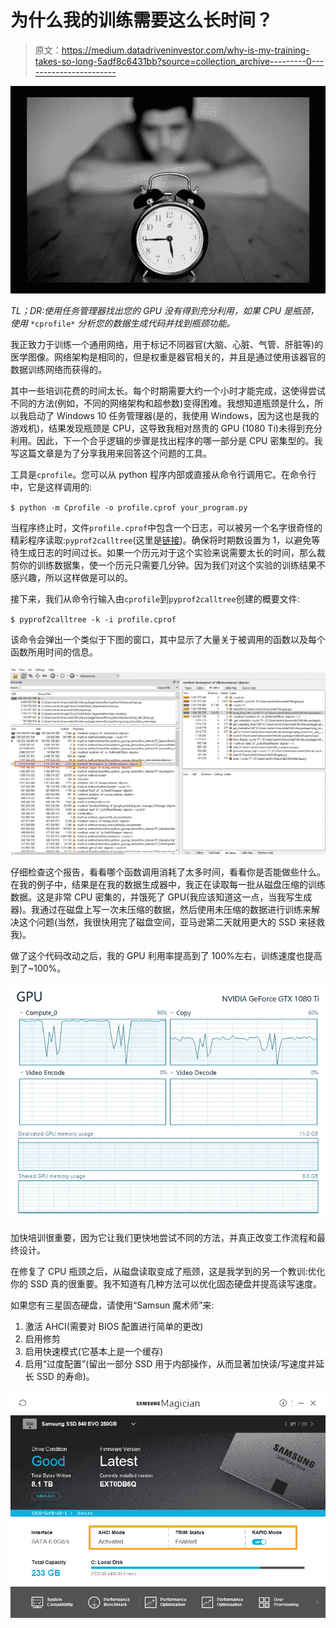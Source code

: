 # 为什么我的训练需要这么长时间？

> 原文：<https://medium.datadriveninvestor.com/why-is-my-training-takes-so-long-5adf8c6431bb?source=collection_archive---------0----------------------->

![](img/17fc0003fe5bc5bfacd46501da2b0466.png)

*TL；DR:使用任务管理器找出您的 GPU 没有得到充分利用，如果 CPU 是瓶颈，使用* `*cprofile*` *分析您的数据生成代码并找到瓶颈功能。*

我正致力于训练一个通用网络，用于标记不同器官(大脑、心脏、气管、肝脏等)的医学图像。网络架构是相同的，但是权重是器官相关的，并且是通过使用该器官的数据训练网络而获得的。

其中一些培训花费的时间太长。每个时期需要大约一个小时才能完成，这使得尝试不同的方法(例如，不同的网络架构和超参数)变得困难。我想知道瓶颈是什么，所以我启动了 Windows 10 任务管理器(是的，我使用 Windows，因为这也是我的游戏机)，结果发现瓶颈是 CPU，这导致我相对昂贵的 GPU (1080 Ti)未得到充分利用。因此，下一个合乎逻辑的步骤是找出程序的哪一部分是 CPU 密集型的。我写这篇文章是为了分享我用来回答这个问题的工具。

工具是`cprofile`。您可以从 python 程序内部或直接从命令行调用它。在命令行中，它是这样调用的:

`$ python -m Cprofile -o profile.cprof your_program.py`

当程序终止时，文件`profile.cprof`中包含一个日志，可以被另一个名字很奇怪的精彩程序读取:`pyprof2calltree`(这里是[链接](https://pypi.org/project/pyprof2calltree/))。确保将时期数设置为 1，以避免等待生成日志的时间过长。如果一个历元对于这个实验来说需要太长的时间，那么裁剪你的训练数据集，使一个历元只需要几分钟。因为我们对这个实验的训练结果不感兴趣，所以这样做是可以的。

接下来，我们从命令行输入由`cprofile`到`pyprof2calltree`创建的概要文件:

`$ pyprof2calltree -k -i profile.cprof`

该命令会弹出一个类似于下图的窗口，其中显示了大量关于被调用的函数以及每个函数所用时间的信息。

![](img/61cf62c484981e3cb83d8ad4ac47e45e.png)

仔细检查这个报告，看看哪个函数调用消耗了太多时间，看看你是否能做些什么。在我的例子中，结果是在我的数据生成器中，我正在读取每一批从磁盘压缩的训练数据。这是非常 CPU 密集的，并饿死了 GPU(我应该知道这一点，当我写生成器)。我通过在磁盘上写一次未压缩的数据，然后使用未压缩的数据进行训练来解决这个问题(当然，我很快用完了磁盘空间，亚马逊第二天就用更大的 SSD 来拯救我)。

做了这个代码改动之后，我的 GPU 利用率提高到了 100%左右，训练速度也提高到了~100%。

![](img/9e7b6fd34e547832ae35f28c02ab5e43.png)

加快培训很重要，因为它让我们更快地尝试不同的方法，并真正改变工作流程和最终设计。

在修复了 CPU 瓶颈之后，从磁盘读取变成了瓶颈，这是我学到的另一个教训:优化你的 SSD 真的很重要。我不知道有几种方法可以优化固态硬盘并提高读写速度。

如果您有三星固态硬盘，请使用“Samsun 魔术师”来:

1.  激活 AHCI(需要对 BIOS 配置进行简单的更改)
2.  启用修剪
3.  启用快速模式(它基本上是一个缓存)
4.  启用“过度配置”(留出一部分 SSD 用于内部操作，从而显著加快读/写速度并延长 SSD 的寿命)。

![](img/55ec0a56b25c1a7687fc533fd7f2a419.png)